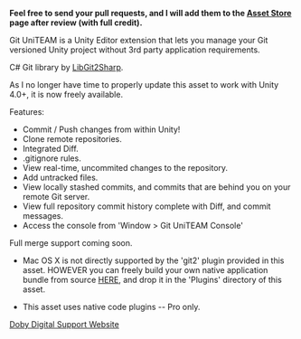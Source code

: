 <b>Feel free to send your pull requests, and I will add them to the <a href="https://www.assetstore.unity3d.com/#/content/7105">Asset Store</a> page after review (with full credit).</b>

Git UniTEAM is a Unity Editor extension that lets you manage your Git versioned Unity project without 3rd party application requirements.

C# Git library by <a href="https://github.com/libgit2/libgit2sharp">LibGit2Sharp</a>.

As I no longer have time to properly update this asset to work with Unity 4.0+, it is now freely available.

Features:
* Commit / Push changes from within Unity!
* Clone remote repositories.
* Integrated Diff.
* .gitignore rules.
* View real-time, uncommited changes to the repository.
* Add untracked files.
* View locally stashed commits, and commits that are behind you on your remote Git server.
* View full repository commit history complete with Diff, and commit messages.
* Access the console from 'Window > Git UniTEAM Console'

Full merge support coming soon.

* Mac OS X is not directly supported by the 'git2' plugin provided in this asset. HOWEVER you can freely build your own native application bundle from source <a href="https://github.com/libgit2/libgit2">HERE</a>, and drop it in the 'Plugins' directory of this asset.

* This asset uses native code plugins -- Pro only.

<a href="http://www.dobydigital.com">Doby Digital Support Website</a>
